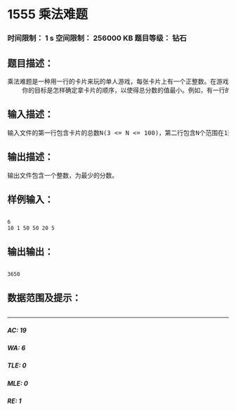 # 1555 乘法难题    
### 时间限制： 1 s     空间限制： 256000 KB     题目等级： 钻石  
## 题目描述：  

<pre>
乘法难题是一种用一行的卡片来玩的单人游戏，每张卡片上有一个正整数。在游戏者从中拿出一卡片，并且得到一个分数，它等于被拿走的卡片上的数与这张卡片左右两张卡片上的整数的积。第一张与与最后一张卡片不能被拿出。在最后一次移动后，这行卡片中只剩下两张。
    你的目标是怎样确定拿卡片的顺序，以使得总分数的值最小。例如，有一行的卡片，它上面的数字为10 1 50 20 5, 游戏者可以先取走1这张卡片,然后是20 和50,总分数为10*1*50 + 50*20*5 + 10*50*5 = 500+5000+2500 = 8000，如果他先拿50, 然接着20，最后取出1, 总分数为1*50*20 + 1*20*5 + 10*1*5 = 1000+100+50 = 1150。
</pre>
  
  
## 输入描述：  

<pre>
输入文件的第一行包含卡片的总数N(3 <= N <= 100)，第二行包含N个范围在1到100之间的整数（两个整数之间有一个空格）。
</pre>
  
  
## 输出描述：  

<pre>
输出文件包含一个整数，为最少的分数。
</pre>
  
  
## 样例输入：  

<pre><code>
6  
10 1 50 50 20 5
</code></pre>
  
  
## 输出输出：  

<pre><code>
3650
</code></pre>
  
  
## 数据范围及提示：  

<pre>
</pre>
  
  
***  

##### AC: 19  
##### WA: 6  
##### TLE: 0  
##### MLE: 0  
##### RE: 1  
